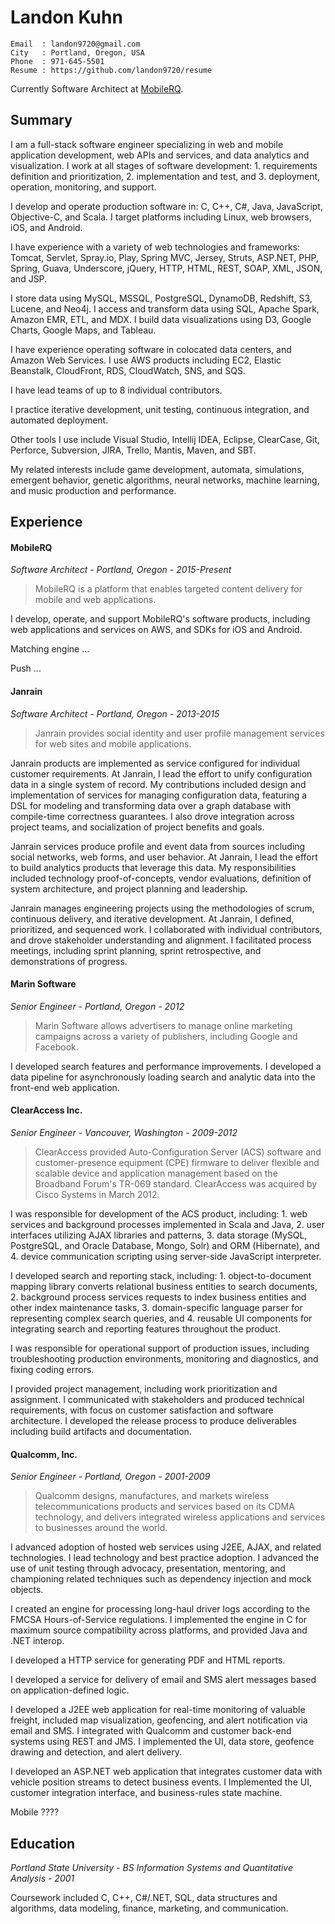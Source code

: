 # Landon Kuhn

    Email  : landon9720@gmail.com
    City   : Portland, Oregon, USA
    Phone  : 971-645-5501
    Resume : https://github.com/landon9720/resume

Currently Software Architect at [MobileRQ](http://www.mobilerq.com).

## Summary

I am a full-stack software engineer specializing in web and mobile application development, web APIs and services, and data analytics and visualization. I work at all stages of software development: 1. requirements definition and prioritization, 2. implementation and test, and 3. deployment, operation, monitoring, and support.

I develop and operate production software in: C, C++, C#, Java, JavaScript, Objective-C, and Scala. I target platforms including Linux, web browsers, iOS, and Android.

I have experience with a variety of web technologies and frameworks: Tomcat, Servlet, Spray.io, Play, Spring MVC, Jersey, Struts, ASP.NET, PHP, Spring, Guava, Underscore, jQuery, HTTP, HTML, REST, SOAP, XML, JSON, and JSP.

I store data using MySQL, MSSQL, PostgreSQL, DynamoDB, Redshift, S3, Lucene, and Neo4j. I access and transform data using SQL, Apache Spark, Amazon EMR, ETL, and MDX. I build data visualizations using D3, Google Charts, Google Maps, and Tableau.

I have experience operating software in colocated data centers, and Amazon Web Services. I use AWS products including EC2, Elastic Beanstalk, CloudFront, RDS, CloudWatch, SNS, and SQS.

I have lead teams of up to 8 individual contributors.

I practice iterative development, unit testing, continuous integration, and automated deployment.

Other tools I use include Visual Studio, Intellij IDEA, Eclipse, ClearCase, Git, Perforce, Subversion, JIRA, Trello, Mantis, Maven, and SBT.

My related interests include game development, automata, simulations, emergent behavior, genetic algorithms, neural networks, machine learning, and music production and performance.

## Experience

#### MobileRQ

*Software Architect - Portland, Oregon - 2015-Present*

> MobileRQ is a platform that enables targeted content delivery for mobile and web applications.

I develop, operate, and support MobileRQ's software products, including web applications and services on AWS, and SDKs for iOS and Android.

Matching engine ...

Push ...

#### Janrain

*Software Architect - Portland, Oregon - 2013-2015*

> Janrain provides social identity and user profile management services for web sites and mobile applications.

Janrain products are implemented as service configured for individual customer requirements. At Janrain, I lead the effort to unify configuration data in a single system of record. My contributions included design and implementation of services for managing configuration data, featuring a DSL for modeling and transforming data over a graph database with compile-time correctness guarantees. I also drove integration across project teams, and socialization of project benefits and goals.

Janrain services produce profile and event data from sources including social networks, web forms, and user behavior. At Janrain, I lead the effort to build analytics products that leverage this data. My responsibilities included technology proof-of-concepts, vendor evaluations, definition of system architecture, and project planning and leadership.

Janrain manages engineering projects using the methodologies of scrum, continuous delivery, and iterative development. At Janrain, I defined, prioritized, and sequenced work. I collaborated with individual contributors, and drove stakeholder understanding and alignment. I facilitated process meetings, including sprint planning, sprint retrospective, and demonstrations of progress.

#### Marin Software

*Senior Engineer - Portland, Oregon - 2012*

> Marin Software allows advertisers to manage online marketing campaigns across a variety of publishers, including Google and Facebook.

I developed search features and performance improvements. I developed a data pipeline for asynchronously loading search and analytic data into the front-end web application.

#### ClearAccess Inc.

*Senior Engineer - Vancouver, Washington - 2009-2012*

> ClearAccess provided Auto-Configuration Server (ACS) software and customer-presence equipment (CPE) firmware to deliver flexible and scalable device and application management based on the Broadband Forum's TR-069 standard. ClearAccess was acquired by Cisco Systems in March 2012.

I was responsible for development of the ACS product, including: 1. web services and background processes implemented in Scala and Java, 2. user interfaces utilizing AJAX libraries and patterns, 3. data storage (MySQL, PostgreSQL, and Oracle Database, Mongo, Solr) and ORM (Hibernate), and 4. device communication scripting using server-side JavaScript interpreter.

I developed search and reporting stack, including: 1. object-to-document mapping library converts relational business entities to search documents, 2. background process services requests to index business entities and other index maintenance tasks, 3. domain-specific language parser for representing complex search queries, and 4. reusable UI components for integrating search and reporting features throughout the product.

I was responsible for operational support of production issues, including troubleshooting production environments, monitoring and diagnostics, and fixing coding errors.

I provided project management, including work prioritization and assignment. I communicated with stakeholders and produced technical requirements, with focus on customer satisfaction and software architecture. I developed the release process to produce deliverables including build artifacts and documentation.

#### Qualcomm, Inc.

*Senior Engineer - Portland, Oregon - 2001-2009*

> Qualcomm designs, manufactures, and markets wireless telecommunications products and services based on its CDMA technology, and delivers integrated wireless applications and services to businesses around the world.

I advanced adoption of hosted web services using J2EE, AJAX, and related technologies. I lead technology and best practice adoption. I advanced the use of unit testing through advocacy, presentation, mentoring, and championing related techniques such as dependency injection and mock objects.

I created an engine for processing long-haul driver logs according to the FMCSA Hours-of-Service regulations. I implemented the engine in C for maximum source compatibility across platforms, and provided Java and .NET interop. 

I developed a HTTP service for generating PDF and HTML reports. 

I developed a service for delivery of email and SMS alert messages based on application-defined logic. 

I developed a J2EE web application for real-time monitoring of valuable freight, included map visualization, geofencing, and alert notification via email and SMS. I integrated with Qualcomm and customer back-end systems using REST and JMS. I implemented the UI, data store, geofence drawing and detection, and alert delivery.

I developed an ASP.NET web application that integrates customer data with vehicle position streams to detect business events. I Implemented the UI, customer integration interface, and business-rules state machine.

Mobile ????

## Education

*Portland State University - BS Information Systems and Quantitative Analysis - 2001*  

Coursework included C, C++, C#/.NET, SQL, data structures and algorithms, data modeling, finance, marketing, and communication.
